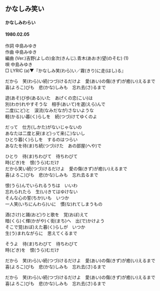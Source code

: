 ## かなしみ笑い
#### かなしみわらい
#### 1980.02.05


作詞      中島みゆき  
作曲      中島みゆき  
編曲 (Ver.)吉野(よしの)金次(きんじ).青木(あおき)望(のそむ) (1)  
唄         中島みゆき   
□ LYRIC (a)▼『かなしみ笑(わら)い／霧(きり)に走(はし)る』   


だから　笑(わら)い続(つづ)けるだけよ　愛(あい)の傷(きず)が癒(い)えるまで  
喜(よろこ)びも　悲(かな)しみも　忘れ去(さ)るまで  
  
遊(あそ)び歩(ある)いた　あげくの恋(こい)は  
別(わか)れやすそうな　相手(あいて)を選(えら)んで  
二度(にど)と　涙流(なみだなが)さないような  
軽(かる)い暮(く)らしを　続(つづ)けてゆくのよ  
  
だって　仕方(しかた)がないじゃないの  
あなたは二度と戻(まど)って来(こ)ないし  
ひとり暮(く)らしを　するのはつらい  
あなたを待(ま)ち続(つづ)けた　あの部屋(へや)で  
  
ひとり　待(ま)ちわびて　待ちわびて  
時(どき)を　恨(うら)むだけ  
だから笑い続(つづ)けるだけよ　愛の傷(きず)が癒(い)えるまで  
喜(よろこ)びも　悲(かな)しみも　忘れ去るまで  
  
恨(うら)んでいられるうちは　いいわ  
忘れられたら　生(い)きてはゆけない  
そんな心の誓(ちか)いも　いつか  
一人笑(いちにんわら)いに　慣(な)れてしまうもの  
  
酒(さけ)と踊(おど)りと歌を　覚(おぼ)えて  
暗(くら)く輝(かがや)く街(まち)へ　出(で)かけよう  
そこで覚(おぼ)えた暮(く)らしが　いつか  
生(う)まれながらに　思えてくるまで  
  
そうよ　待(ま)ちわびて　待ちわびて  
時(どき)を　恨(うら)むだけ  
  
だから　笑(わら)い続(つづ)けるだけよ　愛(あい)の傷(きず)が癒(い)えるまで  
喜(よろこ)びも　悲(かな)しみも　忘れ去(さ)るまで    
  
だから　笑(わら)い続(つづ)けるだけよ　愛(あい)の傷(きず)が癒(い)えるまで  
喜(よろこ)びも　悲(かな)しみも　忘れ去(さ)るまで    